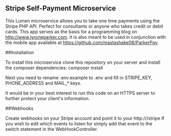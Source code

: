## Stripe Self-Payment Microservice

This Lumen microservice allows you to take one time payments using the Stripe PHP API.
Perfect for consultants or anyone who takes credit or debit cards. This app serves as the basis
for a programming blog on http://www.jyroneparker.com. It is also meant to be used in conjunction with the mobile app available at https://github.com/mastashake08/ParkerPay.

##Installation

To install this microservice clone this repository on your server and install the composer dependencies:
composer install

Next you need to rename .env.example to .env and fill in STRIPE_KEY, PHONE_ADDRESS and MAIL_* keys.

It would be in your best interest to run this code on an HTTPS server to further protect your client's information.

##Webhooks

Create webhooks on your Stripe account and point it to your http://<server-ip>/stripe
If you wish to edit which events to listen for simply add that event to the switch statement in the WebHookController.
